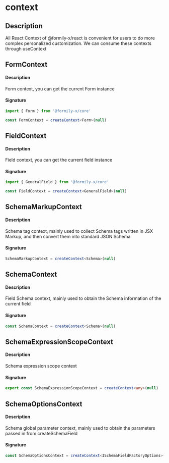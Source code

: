# context

## Description

All React Context of @formily-x/react is convenient for users to do more complex personalized customization. We can consume these contexts through useContext

## FormContext

#### Description

Form context, you can get the current Form instance

#### Signature

```ts
import { Form } from '@formily-x/core'

const FormContext = createContext<Form>(null)
```

## FieldContext

#### Description

Field context, you can get the current field instance

#### Signature

```ts
import { GeneralField } from '@formily-x/core'

const FieldContext = createContext<GeneralField>(null)
```

## SchemaMarkupContext

#### Description

Schema tag context, mainly used to collect Schema tags written in JSX Markup, and then convert them into standard JSON Schema

#### Signature

```ts
SchemaMarkupContext = createContext<Schema>(null)
```

## SchemaContext

#### Description

Field Schema context, mainly used to obtain the Schema information of the current field

#### Signature

```ts
const SchemaContext = createContext<Schema>(null)
```

## SchemaExpressionScopeContext

#### Description

Schema expression scope context

#### Signature

```ts
export const SchemaExpressionScopeContext = createContext<any>(null)
```

## SchemaOptionsContext

#### Description

Schema global parameter context, mainly used to obtain the parameters passed in from createSchemaField

#### Signature

```ts
const SchemaOptionsContext = createContext<ISchemaFieldFactoryOptions>(null)
```
